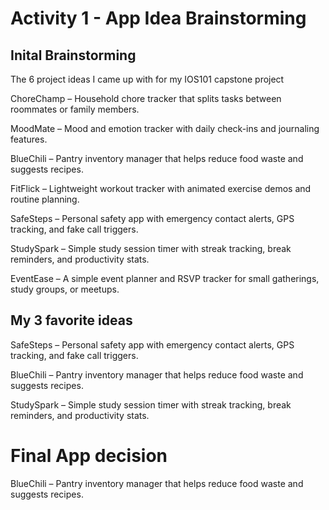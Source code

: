 # Activity 1 - App Idea Brainstorming

## Inital Brainstorming 

The 6 project ideas I came up with for my IOS101 capstone project

ChoreChamp – Household chore tracker that splits tasks between roommates or family members.

MoodMate – Mood and emotion tracker with daily check-ins and journaling features.

BlueChili – Pantry inventory manager that helps reduce food waste and suggests recipes.

FitFlick – Lightweight workout tracker with animated exercise demos and routine planning.

SafeSteps – Personal safety app with emergency contact alerts, GPS tracking, and fake call triggers.

StudySpark – Simple study session timer with streak tracking, break reminders, and productivity stats.

EventEase – A simple event planner and RSVP tracker for small gatherings, study groups, or meetups.

## My 3 favorite ideas

SafeSteps – Personal safety app with emergency contact alerts, GPS tracking, and fake call triggers.

BlueChili – Pantry inventory manager that helps reduce food waste and suggests recipes.

StudySpark – Simple study session timer with streak tracking, break reminders, and productivity stats.

# Final App decision

BlueChili – Pantry inventory manager that helps reduce food waste and suggests recipes.
